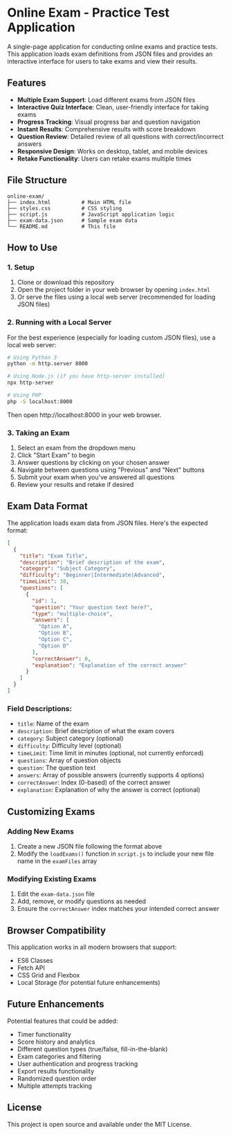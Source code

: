 # Online Exam - Practice Test Application

A single-page application for conducting online exams and practice tests. This application loads exam definitions from JSON files and provides an interactive interface for users to take exams and view their results.

## Features

- **Multiple Exam Support**: Load different exams from JSON files
- **Interactive Quiz Interface**: Clean, user-friendly interface for taking exams
- **Progress Tracking**: Visual progress bar and question navigation
- **Instant Results**: Comprehensive results with score breakdown
- **Question Review**: Detailed review of all questions with correct/incorrect answers
- **Responsive Design**: Works on desktop, tablet, and mobile devices
- **Retake Functionality**: Users can retake exams multiple times

## File Structure

```
online-exam/
├── index.html          # Main HTML file
├── styles.css          # CSS styling
├── script.js           # JavaScript application logic
├── exam-data.json      # Sample exam data
└── README.md           # This file
```

## How to Use

### 1. Setup
1. Clone or download this repository
2. Open the project folder in your web browser by opening `index.html`
3. Or serve the files using a local web server (recommended for loading JSON files)

### 2. Running with a Local Server
For the best experience (especially for loading custom JSON files), use a local web server:

```bash
# Using Python 3
python -m http.server 8000

# Using Node.js (if you have http-server installed)
npx http-server

# Using PHP
php -S localhost:8000
```

Then open http://localhost:8000 in your web browser.

### 3. Taking an Exam
1. Select an exam from the dropdown menu
2. Click "Start Exam" to begin
3. Answer questions by clicking on your chosen answer
4. Navigate between questions using "Previous" and "Next" buttons
5. Submit your exam when you've answered all questions
6. Review your results and retake if desired

## Exam Data Format

The application loads exam data from JSON files. Here's the expected format:

```json
[
  {
    "title": "Exam Title",
    "description": "Brief description of the exam",
    "category": "Subject Category",
    "difficulty": "Beginner|Intermediate|Advanced",
    "timeLimit": 30,
    "questions": [
      {
        "id": 1,
        "question": "Your question text here?",
        "type": "multiple-choice",
        "answers": [
          "Option A",
          "Option B",
          "Option C",
          "Option D"
        ],
        "correctAnswer": 0,
        "explanation": "Explanation of the correct answer"
      }
    ]
  }
]
```

### Field Descriptions:
- `title`: Name of the exam
- `description`: Brief description of what the exam covers
- `category`: Subject category (optional)
- `difficulty`: Difficulty level (optional)
- `timeLimit`: Time limit in minutes (optional, not currently enforced)
- `questions`: Array of question objects
- `question`: The question text
- `answers`: Array of possible answers (currently supports 4 options)
- `correctAnswer`: Index (0-based) of the correct answer
- `explanation`: Explanation of why the answer is correct (optional)

## Customizing Exams

### Adding New Exams
1. Create a new JSON file following the format above
2. Modify the `loadExams()` function in `script.js` to include your new file name in the `examFiles` array

### Modifying Existing Exams
1. Edit the `exam-data.json` file
2. Add, remove, or modify questions as needed
3. Ensure the `correctAnswer` index matches your intended correct answer

## Browser Compatibility

This application works in all modern browsers that support:
- ES6 Classes
- Fetch API
- CSS Grid and Flexbox
- Local Storage (for potential future enhancements)

## Future Enhancements

Potential features that could be added:
- Timer functionality
- Score history and analytics
- Different question types (true/false, fill-in-the-blank)
- Exam categories and filtering
- User authentication and progress tracking
- Export results functionality
- Randomized question order
- Multiple attempts tracking

## License

This project is open source and available under the MIT License.